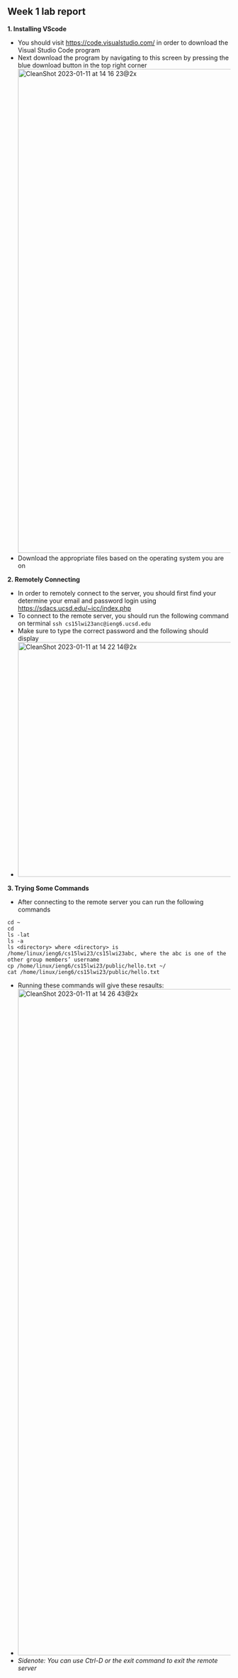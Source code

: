 ## Week 1 lab report
**1. Installing VScode**
- You should visit https://code.visualstudio.com/ in order to download the Visual Studio Code program
- Next download the program by navigating to this screen by pressing the blue download button in the top right corner <img width="1091" alt="CleanShot 2023-01-11 at 14 16 23@2x" src="https://user-images.githubusercontent.com/36582468/211929688-ab291953-7733-47a6-a9ed-fcfa5b628b1f.png">
- Download the appropriate files based on the operating system you are on

**2. Remotely Connecting**
- In order to remotely connect to the server, you should first find your determine your email and password login using https://sdacs.ucsd.edu/~icc/index.php
- To connect to the remote server, you should run the following command on terminal
`ssh cs15lwi23anc@ieng6.ucsd.edu` 
- Make sure to type the correct password and the following should display
- <img width="529" alt="CleanShot 2023-01-11 at 14 22 14@2x" src="https://user-images.githubusercontent.com/36582468/211930597-c0946bba-d805-4754-97a3-5afbb0f3f144.png">

**3. Trying Some Commands**
- After connecting to the remote server you can run the following commands
```
cd ~
cd
ls -lat
ls -a
ls <directory> where <directory> is /home/linux/ieng6/cs15lwi23/cs15lwi23abc, where the abc is one of the other group members’ username
cp /home/linux/ieng6/cs15lwi23/public/hello.txt ~/
cat /home/linux/ieng6/cs15lwi23/public/hello.txt
```
- Running these commands will give these resaults: 
- <img width="1502" alt="CleanShot 2023-01-11 at 14 26 43@2x" src="https://user-images.githubusercontent.com/36582468/211931316-83436ae6-5b77-45ff-ba70-d79221fd0e76.png">
- *Sidenote: You can use Ctrl-D or the exit command to exit the remote server*
